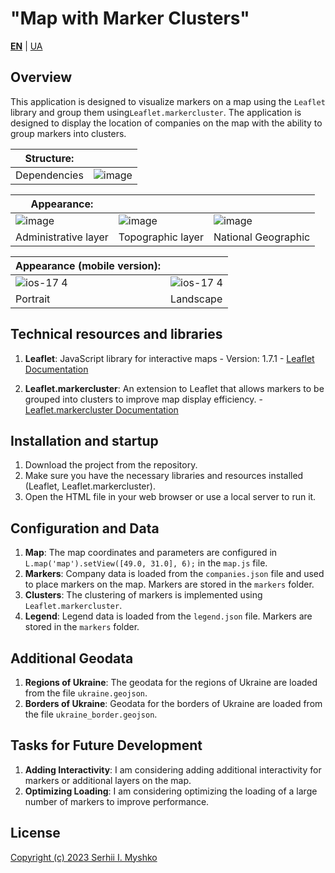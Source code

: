 # "Map with Marker Clusters"

**[EN](https://github.com/sergeiown/Map_with_Marker_Clusters/blob/main/README.md)**  |  [UA](https://github.com/sergeiown/Map_with_Marker_Clusters/blob/main/README-UA.md)

## Overview

This application is designed to visualize markers on a map using the `Leaflet` library and group them using`Leaflet.markercluster`. The application is designed to display the location of companies on the map with the ability to group markers into clusters.

| Structure:  ||
| --- | --- |
| Dependencies | ![image](https://github.com/sergeiown/Map_with_Marker_Clusters/assets/112722061/b3f30326-1a09-456e-9329-3f6caa481845) |

| Appearance:  |||
| --- | --- | --- |
| ![image](https://github.com/sergeiown/Map_with_Marker_Clusters/assets/112722061/19cbec1b-f3a9-49c2-8167-ae362e71c5be) | ![image](https://github.com/sergeiown/Map_with_Marker_Clusters/assets/112722061/d22a05ea-d688-4120-b6a9-3144d7487e0c) | ![image](https://github.com/sergeiown/Map_with_Marker_Clusters/assets/112722061/9d285106-ac73-48d8-819e-c2dc75c4e86a) |
| Administrative layer                  | Topographic layer                      | National Geographic |

| Appearance (mobile version):  ||
| --- | --- |
| ![ios-17 4](https://github.com/sergeiown/Map_with_Marker_Clusters/assets/112722061/bd2f8c1c-f035-49f7-84bd-5ccbe3222332) | ![ios-17 4](https://github.com/sergeiown/Map_with_Marker_Clusters/assets/112722061/d2ad3692-e56d-413a-bbec-4a441bee8170) |
| Portrait | Landscape |

## Technical resources and libraries

1. **Leaflet**: JavaScript library for interactive maps - Version: 1.7.1 - [Leaflet Documentation](https://leafletjs.com/)

2. **Leaflet.markercluster**: An extension to Leaflet that allows markers to be grouped into clusters to improve map display efficiency. - [Leaflet.markercluster Documentation](https://github.com/Leaflet/Leaflet.markercluster)

## Installation and startup

1. Download the project from the repository.
2. Make sure you have the necessary libraries and resources installed (Leaflet, Leaflet.markercluster).
3. Open the HTML file in your web browser or use a local server to run it.

## Configuration and Data

1. **Map**: The map coordinates and parameters are configured in `L.map('map').setView([49.0, 31.0], 6);` in the `map.js` file.
2. **Markers**: Company data is loaded from the `companies.json` file and used to place markers on the map. Markers are stored in the `markers` folder.
3. **Clusters**: The clustering of markers is implemented using `Leaflet.markercluster`.
4. **Legend**: Legend data is loaded from the `legend.json` file. Markers are stored in the `markers` folder.

## Additional Geodata

1. **Regions of Ukraine**: The geodata for the regions of Ukraine are loaded from the file `ukraine.geojson`.
2. **Borders of Ukraine**: Geodata for the borders of Ukraine are loaded from the file `ukraine_border.geojson`.

## Tasks for Future Development

1. **Adding Interactivity**: I am considering adding additional interactivity for markers or additional layers on the map.
2. **Optimizing Loading**: I am considering optimizing the loading of a large number of markers to improve performance.

## License

[Copyright (c) 2023 Serhii I. Myshko](https://github.com/sergeiown/Map_with_Marker_Clusters/blob/main/LICENSE)
